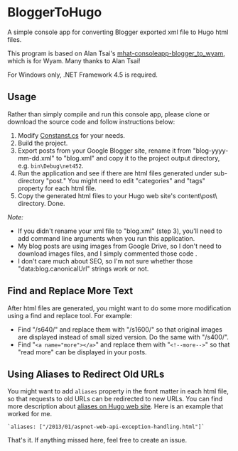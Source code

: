 # BloggerToHugo
A simple console app for converting Blogger exported xml file to Hugo html files.

This program is based on Alan Tsai's [mhat-consoleapp-blogger_to_wyam](https://github.com/alantsai/mhat-consoleapp-blogger_to_wyam), which is for Wyam. Many thanks to Alan Tsai!

For Windows only, .NET Framework 4.5 is required.

## Usage

Rather than simply compile and run this console app, please clone or download the source code and follow instructions below:

1. Modify [Constanst.cs](https://github.com/huanlin/blogger-to-hugo/blob/master/source/Constants.cs) for your needs.
2. Build the project.
3. Export posts from your Google Blogger site, rename it from "blog-yyyy-mm-dd.xml" to "blog.xml" and copy it to the project output directory, e.g. `bin\Debug\net452`.
4. Run the application and see if there are html files generated under sub-directory "post." You might need to edit "categories" and "tags" property for each html file.
5. Copy the generated html files to your Hugo web site's content\post\ directory. Done.

*Note:*

- If you didn't rename your xml file to "blog.xml" (step 3), you'll need to add command line arguments when you run this application.
- My blog posts are using images from Google Drive, so I don't need to download images files, and I simply commented those code .
- I don't care much about SEO, so I'm not sure whether those "data:blog.canonicalUrl" strings work or not.

## Find and Replace More Text

After html files are generated, you might want to do some more modification using a find and replace tool. For example:

- Find "/s640/" and replace them with "/s1600/" so that original images are displayed instead of small sized version. Do the same with "/s400/".
- Find "`<a name="more"></a>`" and replace them with "`<!--more-->`" so that "read more" can be displayed in your posts.

## Using Aliases to Redirect Old URLs

You might want to add `aliases` property in the front matter in each html file, so that requests to old URLs can be redirected to new URLs. You can find more description about [aliases on Hugo web site](https://gohugo.io/content-management/urls/#aliases). Here is an example that worked for me.

    `aliases: ["/2013/01/aspnet-web-api-exception-handling.html"]`

That's it. If anything missed here, feel free to create an issue.
